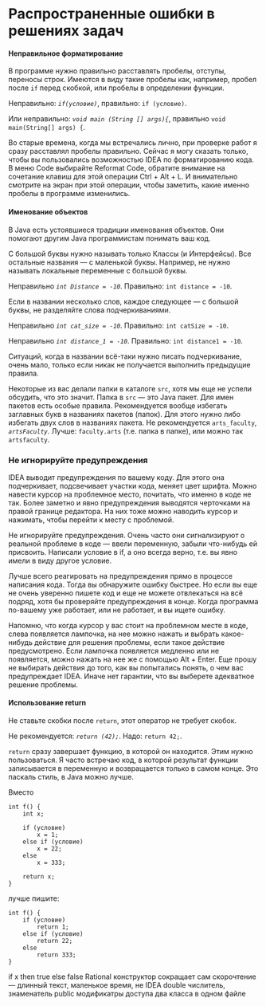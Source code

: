 # Распространенные ошибки в решениях задач

#### Неправильное форматирование

В программе нужно правильно расставлять пробелы, отступы,
переносы строк. Имеются в виду такие пробелы как, например,
пробел после `if` перед скобкой, или пробелы в определении функции.

Неправильно: _`if(условие)`_, правильно: `if (условие)`.

Или неправильно: _`void main (String [] args){`_,
правильно `void main(String[] args) {`.

Во старые времена, когда мы встречались
лично, при проверке работ я сразу расставлял пробелы
правильно. Сейчас я могу сказать только, чтобы вы пользовались
возможностью IDEA по форматированию кода. В меню Code выбирайте
Reformat Code, обратите внимание на сочетание клавиш для этой
операции Ctrl + Alt + L. И внимательно смотрите на экран при этой
операции, чтобы заметить, какие именно пробелы в программе
изменились.

#### Именование объектов

В Java есть устоявшиеся традиции именования объектов. Они помогают
другим Java программистам понимать ваш код.

С большой буквы нужно называть только Классы (и Интерфейсы). Все
остальные названия — с маленькой буквы. Например, не нужно
называть локальные переменные с большой буквы.

Неправильно _`int Distance = -10`_. Правильно: `int distance = -10`.

Если в названии несколько слов, каждое следующее — с большой буквы,
не разделяйте слова подчеркиваниями.

Неправильно _`int cat_size = -10`_. Правильно: `int catSize = -10`.

Неправильно _`int distance_1 = -10`_. Правильно: `int distance1 = -10`.

Ситуаций, когда в названии всё-таки нужно писать подчеркивание,
очень мало, только если никак не получается выполнить предыдущие
правила. 

Некоторые из вас делали папки в каталоге `src`, хотя мы еще не успели
обсудить, что это значит. Папка в `src` — это Java пакет.
Для имен пакетов есть
особые правила. Рекомендуется вообще избегать заглавных букв в названиях
пакетов (папок). Для этого нужно либо избегать двух слов в названиях
пакета. Не рекомендуется `arts_faculty`, _`artsFaculty`_. Лучше:
`faculty.arts` (т.е. папка в папке), или можно так `artsfaculty`.

### Не игнорируйте предупреждения

IDEA выводит предупреждения по вашему коду. Для этого она подчеркивает,
подсвечивает участки кода, меняет цвет шрифта. Можно навести курсор
на проблемное место, почитать, что именно в коде не так. Более
заметно и явно предупреждения выводятся черточками на правой
границе редактора. На них тоже можно наводить курсор и нажимать,
чтобы перейти к месту с проблемой.

Не игнорируйте предупреждения. Очень часто они сигнализируют
о реальной проблеме в коде — ввели переменную, забыли что-нибудь
ей присвоить. Написали условие в if, а оно всегда верно, т.е.
вы явно имели в виду другое условие.

Лучше всего реагировать на предупреждения прямо в процессе
написания кода. Тогда вы обнаружите ошибку быстрее. Но если
вы еще не очень уверенно пишете код и еще не можете отвлекаться
на всё подряд, хотя бы проверяйте предупреждения в конце. Когда
программа по-вашему уже работает, или не работает, и вы
ищете ошибку.

Напомню, что когда курсор у вас стоит на проблемном месте в коде,
слева появляется лампочка, на нее можно нажать и выбрать какое-нибудь
действие для решения проблемы, если такое действие предусмотрено.
Если лампочка появляется медленно или не появляется, можно нажать
на нее же с помощью Alt + Enter.
Еще прошу не выбирать действия до того, как вы попытались понять,
о чем вас предупреждает IDEA. Иначе нет гарантии, что вы выберете
адекватное решение проблемы.

#### Использование return

Не ставьте скобки после `return`, этот оператор не требует
скобок.

Не рекомендуется: _`return (42);`_. Надо: `return 42;`.

`return` сразу завершает функцию, в которой он находится. Этим
нужно пользоваться. Я часто встречаю код, в которой результат
функции записывается в переменную и возвращается только в самом
конце. Это паскаль стиль, в Java можно лучше.

Вместо 

```
int f() {
    int x;

    if (условие)
        x = 1;
    else if (условие)
        x = 22;
    else
        x = 333;

    return x;
}
```  

лучше пишите:

```
int f() {
    if (условие)
        return 1;
    else if (условие)
        return 22;
    else
        return 333;
}
```  
 
   if x then true else false
   Rational конструктор сокращает сам
   скорочтение — длинный текст, маленькое время, не IDEA
   double числитель, знаменатель
   public модификатры доступа
   два класса в одном файле
